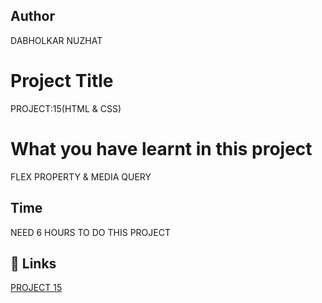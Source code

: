  ## Author 
 DABHOLKAR NUZHAT 
 
# Project Title
PROJECT:15(HTML & CSS)

 # What you have learnt in this project
FLEX PROPERTY & MEDIA QUERY

## Time
 NEED 6 HOURS TO DO THIS PROJECT

## 🔗 Links
[PROJECT  15 ](https://project15a.netlify.app/)
